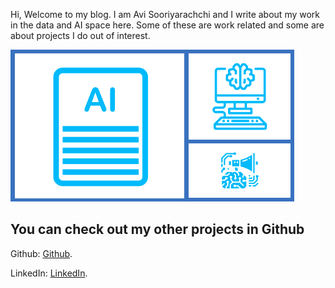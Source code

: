 Hi, Welcome to my blog. I am Avi Sooriyarachchi and I write about my work in the data and AI space here. Some of these are work related and some are about projects I do out of interest.

![Blog logo](images/blogImage.png)

## You can check out my other projects in Github

Github:  [Github](https://github.com/AviSoori1x).

LinkedIn: [LinkedIn](https://www.linkedin.com/in/avinash-sooriyarachchi-104b45100/). 
